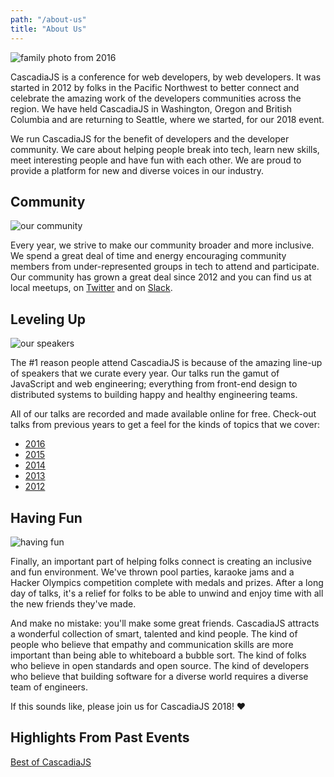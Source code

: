 ```yaml
---
path: "/about-us"
title: "About Us"
---
```

![family photo from 2016](https://pbs.twimg.com/media/CpdnX_lUEAAAQJ3.jpg:large)

CascadiaJS is a conference for web developers, by web developers. It was started in 2012 by folks in the Pacific Northwest to better connect and celebrate the amazing work of the developers communities across the region. We have held CascadiaJS in Washington, Oregon and British Columbia and are returning to Seattle, where we started, for our 2018 event.

We run CascadiaJS for the benefit of developers and the developer community. We care about helping people break into tech, learn new skills, meet interesting people and have fun with each other. We are proud to provide a platform for new and diverse voices in our industry.

## Community

![our community](/cjs-community.jpg)

Every year, we strive to make our community broader and more inclusive. We spend a great deal of time and energy encouraging community members from under-represented groups in tech to attend and participate. Our community has grown a great deal since 2012 and you can find us at local meetups, on [Twitter](https://twitter.com/CascadiaJS) and on [Slack](https://join.slack.com/t/cascadiajs/shared_invite/enQtMzcyMjkzMDk0NjQwLTc3YmJiMTk0NTZjNDBjMzg2YTMxNDA4Njk3YTgyZWY0MGM4NjVhZTI0YTUzYTRmYzRlNThhNTIxOGNkMDU1ZGU).

## Leveling Up

![our speakers](/cjs-speakers.jpg)

The #1 reason people attend CascadiaJS is because of the amazing line-up of speakers that we curate every year. Our talks run the gamut of JavaScript and web engineering; everything from front-end design to distributed systems to building happy and healthy engineering teams. 

All of our talks are recorded and made available online for free. Check-out talks from previous years to get a feel for the kinds of topics that we cover:

* [2016](https://www.youtube.com/watch?v=PTWLViHkwf4&list=PLLiioAbFTbKNKyP1m4dmW_xu9byJOPMHe) 
* [2015](https://www.youtube.com/watch?v=jWDZP8twWDg&list=PLLiioAbFTbKNpjG_yNpNfhAmQ9KsxFzX7)
* [2014](https://www.youtube.com/watch?v=ynmLwV4z8fA&list=PLLiioAbFTbKMoXtKtyj_3eCfzD-eT05gl)
* [2013](https://www.youtube.com/watch?v=mb1BaxfIAoU&list=PLLiioAbFTbKP9CxF9Fu4_NQteU_v9wkA3)
* [2012](https://www.youtube.com/watch?v=y0VFbYJlPHw&list=PLLiioAbFTbKMtmUbLWDzpUzayRLC5s2NZ)

## Having Fun

![having fun](/cjs-fun.jpg)

Finally, an important part of helping folks connect is creating an inclusive and fun environment. We've thrown pool parties, karaoke jams and a Hacker Olympics competition complete with medals and prizes. After a long day of talks, it's a relief for folks to be able to unwind and enjoy time with all the new friends they've made.

And make no mistake: you'll make some great friends. CascadiaJS attracts a wonderful collection of smart, talented and kind people. The kind of people who believe that empathy and communication skills are more important than being able to whiteboard a bubble sort. The kind of folks who believe in open standards and open source. The kind of developers who believe that building software for a diverse world requires a diverse team of engineers.

If this sounds like, please join us for CascadiaJS 2018! ❤️

## Highlights From Past Events

<a class="twitter-grid" data-partner="tweetdeck" href="https://twitter.com/CascadiaJS/timelines/1010238926676619264?ref_src=twsrc%5Etfw">Best of CascadiaJS</a>